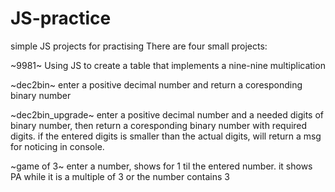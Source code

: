 # JS-practice
simple JS projects for practising
There are four small projects:

~9981~
Using JS to create a table that implements a nine-nine multiplication

~dec2bin~
enter a positive decimal number and return a coresponding binary number

~dec2bin_upgrade~
enter a positive decimal number and a needed digits of binary number, then return a coresponding binary number with required digits.
if the entered digits is smaller than the actual digits, will return a msg for noticing in console.

~game of 3~
enter a number, shows for 1 til the entered number. it shows PA while it is a multiple of 3 or the number contains 3
